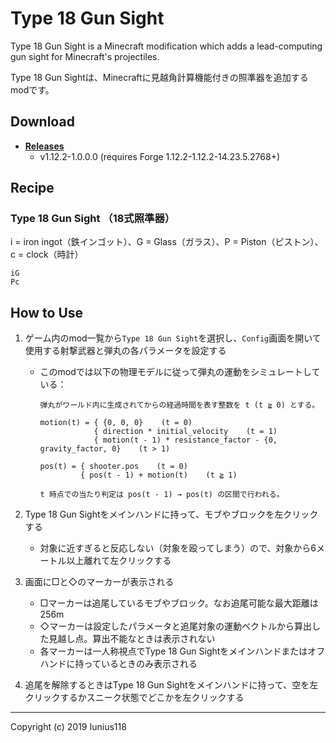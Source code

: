 # Type 18 Gun Sight

Type 18 Gun Sight is a Minecraft modification which adds a lead-computing gun sight for Minecraft's projectiles.

Type 18 Gun Sightは、Minecraftに見越角計算機能付きの照準器を追加するmodです。

## Download

- [**Releases**](https://github.com/Iunius118/Type18GunSight/releases)
  - v1.12.2-1.0.0.0 (requires Forge 1.12.2-1.12.2-14.23.5.2768+)

## Recipe

### Type 18 Gun Sight （18式照準器）

i = iron ingot（鉄インゴット）、G = Glass（ガラス）、P = Piston（ピストン）、c = clock（時計）

```text
iG
Pc
```

## How to Use

1. ゲーム内のmod一覧から`Type 18 Gun Sight`を選択し、`Config`画面を開いて使用する射撃武器と弾丸の各パラメータを設定する
    - このmodでは以下の物理モデルに従って弾丸の運動をシミュレートしている：

      ```text
      弾丸がワールド内に生成されてからの経過時間を表す整数を t (t ≧ 0) とする。

      motion(t) = { {0, 0, 0}    (t = 0)
                  { direction * initial_velocity    (t = 1)
                  { motion(t - 1) * resistance_factor - {0, gravity_factor, 0}    (t > 1)

      pos(t) = { shooter.pos    (t = 0)
               { pos(t - 1) + motion(t)    (t ≧ 1)

      t 時点での当たり判定は pos(t - 1) → pos(t) の区間で行われる。
      ```

2. Type 18 Gun Sightをメインハンドに持って、モブやブロックを左クリックする
    - 対象に近すぎると反応しない（対象を殴ってしまう）ので、対象から6メートル以上離れて左クリックする
3. 画面に□と◇のマーカーが表示される
    - □マーカーは追尾しているモブやブロック。なお追尾可能な最大距離は256m
    - ◇マーカーは設定したパラメータと追尾対象の運動ベクトルから算出した見越し点。算出不能なときは表示されない
    - 各マーカーは一人称視点でType 18 Gun Sightをメインハンドまたはオフハンドに持っているときのみ表示される
4. 追尾を解除するときはType 18 Gun Sightをメインハンドに持って、空を左クリックするかスニーク状態でどこかを左クリックする

----

Copyright (c) 2019 Iunius118
